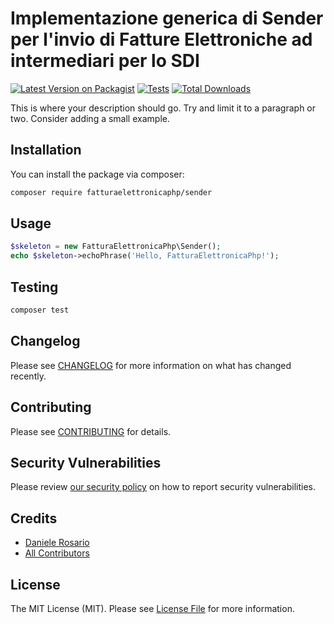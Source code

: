 # Implementazione generica di Sender per l'invio di Fatture Elettroniche ad intermediari per lo SDI

[![Latest Version on Packagist](https://img.shields.io/packagist/v/fatturaelettronicaphp/sender.svg?style=flat-square)](https://packagist.org/packages/fatturaelettronicaphp/sender)
[![Tests](https://github.com/fatturaelettronicaphp/sender/actions/workflows/run-tests.yml/badge.svg?branch=main)](https://github.com/fatturaelettronicaphp/sender/actions/workflows/run-tests.yml)
[![Total Downloads](https://img.shields.io/packagist/dt/fatturaelettronicaphp/sender.svg?style=flat-square)](https://packagist.org/packages/fatturaelettronicaphp/sender)

This is where your description should go. Try and limit it to a paragraph or two. Consider adding a small example.

## Installation

You can install the package via composer:

```bash
composer require fatturaelettronicaphp/sender
```

## Usage

```php
$skeleton = new FatturaElettronicaPhp\Sender();
echo $skeleton->echoPhrase('Hello, FatturaElettronicaPhp!');
```

## Testing

```bash
composer test
```

## Changelog

Please see [CHANGELOG](CHANGELOG.md) for more information on what has changed recently.

## Contributing

Please see [CONTRIBUTING](.github/CONTRIBUTING.md) for details.

## Security Vulnerabilities

Please review [our security policy](../../security/policy) on how to report security vulnerabilities.

## Credits

- [Daniele Rosario](https://github.com/Skullbock)
- [All Contributors](../../contributors)

## License

The MIT License (MIT). Please see [License File](LICENSE.md) for more information.
